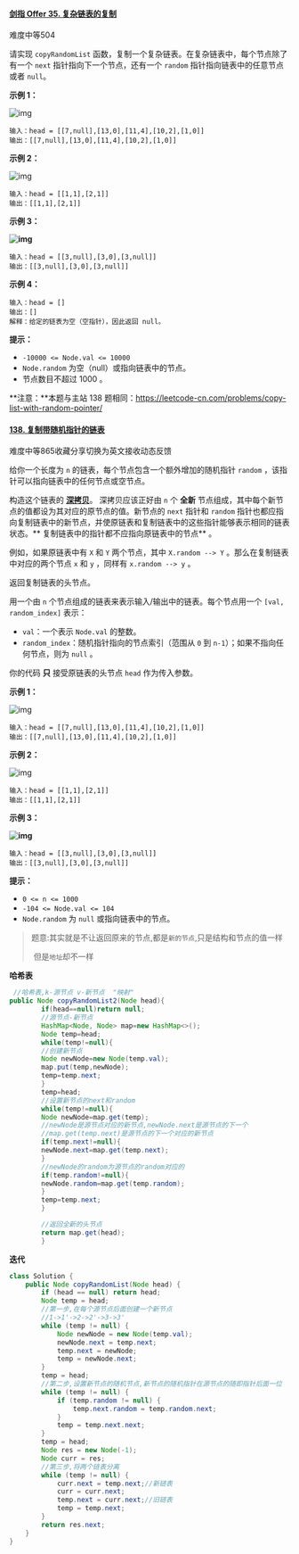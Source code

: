 #### [剑指 Offer 35. 复杂链表的复制](https://leetcode-cn.com/problems/fu-za-lian-biao-de-fu-zhi-lcof/)

难度中等504

请实现 `copyRandomList` 函数，复制一个复杂链表。在复杂链表中，每个节点除了有一个 `next` 指针指向下一个节点，还有一个 `random` 指针指向链表中的任意节点或者 `null`。

**示例 1：**

![img](https://assets.leetcode-cn.com/aliyun-lc-upload/uploads/2020/01/09/e1.png)

```
输入：head = [[7,null],[13,0],[11,4],[10,2],[1,0]]
输出：[[7,null],[13,0],[11,4],[10,2],[1,0]]
```

**示例 2：**

![img](https://assets.leetcode-cn.com/aliyun-lc-upload/uploads/2020/01/09/e2.png)

```
输入：head = [[1,1],[2,1]]
输出：[[1,1],[2,1]]
```

**示例 3：**

**![img](https://assets.leetcode-cn.com/aliyun-lc-upload/uploads/2020/01/09/e3.png)**

```
输入：head = [[3,null],[3,0],[3,null]]
输出：[[3,null],[3,0],[3,null]]
```

**示例 4：**

```
输入：head = []
输出：[]
解释：给定的链表为空（空指针），因此返回 null。
```

**提示：**

- `-10000 <= Node.val <= 10000`
- `Node.random` 为空（null）或指向链表中的节点。
- 节点数目不超过 1000 。

**注意：**本题与主站 138 题相同：https://leetcode-cn.com/problems/copy-list-with-random-pointer/

#### [138. 复制带随机指针的链表](https://leetcode-cn.com/problems/copy-list-with-random-pointer/)

难度中等865收藏分享切换为英文接收动态反馈

给你一个长度为 `n` 的链表，每个节点包含一个额外增加的随机指针 `random` ，该指针可以指向链表中的任何节点或空节点。

构造这个链表的 **[深拷贝](https://baike.baidu.com/item/深拷贝/22785317?fr=aladdin)**。 深拷贝应该正好由 `n` 个 **全新**
节点组成，其中每个新节点的值都设为其对应的原节点的值。新节点的 `next` 指针和 `random` 指针也都应指向复制链表中的新节点，并使原链表和复制链表中的这些指针能够表示相同的链表状态。**
复制链表中的指针都不应指向原链表中的节点** 。

例如，如果原链表中有 `X` 和 `Y` 两个节点，其中 `X.random --> Y` 。那么在复制链表中对应的两个节点 `x` 和 `y` ，同样有 `x.random --> y` 。

返回复制链表的头节点。

用一个由 `n` 个节点组成的链表来表示输入/输出中的链表。每个节点用一个 `[val, random_index]` 表示：

- `val`：一个表示 `Node.val` 的整数。
- `random_index`：随机指针指向的节点索引（范围从 `0` 到 `n-1`）；如果不指向任何节点，则为 `null` 。

你的代码 **只** 接受原链表的头节点 `head` 作为传入参数。

**示例 1：**

![img](https://assets.leetcode-cn.com/aliyun-lc-upload/uploads/2020/01/09/e1.png)

```
输入：head = [[7,null],[13,0],[11,4],[10,2],[1,0]]
输出：[[7,null],[13,0],[11,4],[10,2],[1,0]]
```

**示例 2：**

![img](https://assets.leetcode-cn.com/aliyun-lc-upload/uploads/2020/01/09/e2.png)

```
输入：head = [[1,1],[2,1]]
输出：[[1,1],[2,1]]
```

**示例 3：**

**![img](https://assets.leetcode-cn.com/aliyun-lc-upload/uploads/2020/01/09/e3.png)**

```
输入：head = [[3,null],[3,0],[3,null]]
输出：[[3,null],[3,0],[3,null]]
```

**提示：**

- `0 <= n <= 1000`
- `-104 <= Node.val <= 104`
- `Node.random` 为 `null` 或指向链表中的节点。

> 题意:其实就是不让返回原来的节点,都是`新的节点`,只是结构和节点的值一样
>
> ​ 但是`地址`却不一样



**哈希表**

```java
 //哈希表,k-源节点 v-新节点  "映射"
public Node copyRandomList2(Node head){
        if(head==null)return null;
        //源节点-新节点
        HashMap<Node, Node> map=new HashMap<>();
        Node temp=head;
        while(temp!=null){
        //创建新节点
        Node newNode=new Node(temp.val);
        map.put(temp,newNode);
        temp=temp.next;
        }
        temp=head;
        //设置新节点的next和random
        while(temp!=null){
        Node newNode=map.get(temp);
        //newNode是源节点对应的新节点,newNode.next是源节点的下一个
        //map.get(temp.next)是源节点的下一个对应的新节点
        if(temp.next!=null){
        newNode.next=map.get(temp.next);
        }
        //newNode的random为源节点的random对应的
        if(temp.random!=null){
        newNode.random=map.get(temp.random);
        }
        temp=temp.next;
        }

        //返回全新的头节点
        return map.get(head);
        }
```

**迭代**

```java
class Solution {
    public Node copyRandomList(Node head) {
        if (head == null) return head;
        Node temp = head;
        //第一步,在每个源节点后面创建一个新节点
        //1->1'->2->2'->3->3'
        while (temp != null) {
            Node newNode = new Node(temp.val);
            newNode.next = temp.next;
            temp.next = newNode;
            temp = newNode.next;
        }
        temp = head;
        //第二步,设置新节点的随机节点,新节点的随机指针在源节点的随即指针后面一位
        while (temp != null) {
            if (temp.random != null) {
                temp.next.random = temp.random.next;
            }
            temp = temp.next.next;
        }
        temp = head;
        Node res = new Node(-1);
        Node curr = res;
        //第三步,将两个链表分离
        while (temp != null) {
            curr.next = temp.next;//新链表
            curr = curr.next;
            temp.next = curr.next;//旧链表
            temp = temp.next;
        }
        return res.next;
    }
}

```

